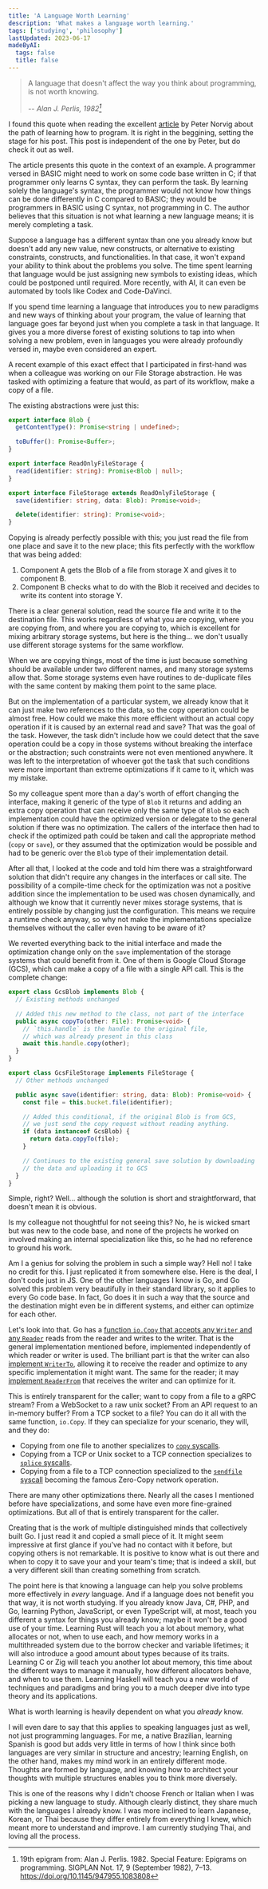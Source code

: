 ```yaml
---
title: 'A Language Worth Learning'
description: 'What makes a language worth learning.'
tags: ['studying', 'philosophy']
lastUpdated: 2023-06-17
madeByAI:
  tags: false
  title: false
---
```


> A language that doesn't affect the way you think about programming, is not worth
> knowing.
>
> -- _Alan J. Perlis, 1982[^1]_

[^1]:
    19th epigram from: Alan J. Perlis. 1982. Special Feature: Epigrams on programming.
    SIGPLAN Not. 17, 9 (September 1982), 7–13. https://doi.org/10.1145/947955.1083808

I found this quote when reading the
excellent [article](http://www.norvig.com/21-days.html) by Peter Norvig about the path of
learning how to program. It is right in the beggining, setting the stage for his post.
This post is independent of the one by Peter, but do check it out as well.

The article presents this quote in the context of an example. A programmer versed in BASIC
might need to work on some code base written in C; if that programmer only learns C
syntax, they can perform the task. By learning solely the language's syntax, the
programmer would not know how things can be done differently in C compared to BASIC; they
would be programmers in BASIC using C syntax, not programming in C.
The author believes that this situation is not what learning a new language means; it is
merely completing a task.

Suppose a language has a different syntax than one you already know but doesn't add any
new value, new constructs, or alternative to existing constraints, constructs, and
functionalities. In that case, it won't expand your ability to think about the problems
you solve. The time spent learning that language would be just assigning new symbols to
existing ideas, which could be postponed until required. More recently, with AI, it can
even be automated by tools like Codex and Code-DaVinci.

If you spend time learning a language that introduces you to new paradigms and new ways of
thinking about your program, the value of learning that language goes far beyond just when
you complete a task in that language. It gives you a more diverse forest of existing
solutions to tap into when solving a new problem, even in languages you were already
profoundly versed in, maybe even considered an expert.

A recent example of this exact effect that I participated in first-hand was when a
colleague was working on our File Storage abstraction. He was tasked with optimizing a
feature that would, as part of its workflow, make a copy of a file.

The existing abstractions were just this:

```ts
export interface Blob {
  getContentType(): Promise<string | undefined>;

  toBuffer(): Promise<Buffer>;
}

export interface ReadOnlyFileStorage {
  read(identifier: string): Promise<Blob | null>;
}

export interface FileStorage extends ReadOnlyFileStorage {
  save(identifier: string, data: Blob): Promise<void>;

  delete(identifier: string): Promise<void>;
}
```

Copying is already perfectly possible with this; you just read the file from one place and
save it to the new place; this fits perfectly with the workflow that was being added:

1. Component A gets the Blob of a file from storage X and gives it to component B.
1. Component B checks what to do with the Blob it received and decides to write its
   content into storage Y.

There is a clear general solution, read the source file and write it to the destination
file. This works regardless of what you are copying, where you are copying from, and where
you are copying to, which is excellent for mixing arbitrary storage systems, but here is
the thing... we don't usually use different storage systems for the same workflow.

When we are copying things, most of the time is just because something should be available
under two different names, and many storage systems allow that. Some storage systems even
have routines to de-duplicate files with the same content by making them point to the same
place.

But on the implementation of a particular system, we already know that it can just make
two references to the data, so the copy operation could be almost free. How could we make
this more efficient without an actual copy operation if it is caused by an external read
and save? That was the goal of the task. However, the task didn't include how we could
detect that the save operation could be a copy in those systems without breaking the
interface or the abstraction; such constraints were not even mentioned anywhere. It was
left to the interpretation of whoever got the task that such conditions were more
important than extreme optimizations if it came to it, which was my mistake.

So my colleague spent more than a day's worth of effort changing the interface, making it
generic of the type of `Blob` it returns and adding an extra copy operation that can
receive only the same type of `Blob` so each implementation could have the optimized
version or delegate to the general solution if there was no optimization. The callers of
the interface then had to check if the optimized path could be taken and call the
appropriate method (`copy` or `save`), or they assumed that the optimization would be
possible and had to be generic over the `Blob` type of their implementation detail.

After all that, I looked at the code and told him there was a straightforward solution
that didn't require any changes in the interfaces or call site. The possibility of a
compile-time check for the optimization was not a positive addition since the
implementation to be used was chosen dynamically, and although we know that it currently
never mixes storage systems, that is entirely possible by changing just the configuration.
This means we require a runtime check anyway, so why not make the implementations
specialize themselves without the caller even having to be aware of it?

We reverted everything back to the initial interface and made the optimization change only
on the `save` implementation of the storage systems that could benefit from it. One of
them is Google Cloud Storage (GCS), which can make a copy of a file with a single API
call. This is the complete change:

```ts
export class GcsBlob implements Blob {
  // Existing methods unchanged

  // Added this new method to the class, not part of the interface
  public async copyTo(other: File): Promise<void> {
    // `this.handle` is the handle to the original file,
    // which was already present in this class
    await this.handle.copy(other);
  }
}

export class GcsFileStorage implements FileStorage {
  // Other methods unchanged

  public async save(identifier: string, data: Blob): Promise<void> {
    const file = this.bucket.file(identifier);

    // Added this conditional, if the original Blob is from GCS,
    // we just send the copy request without reading anything.
    if (data instanceof GcsBlob) {
      return data.copyTo(file);
    }

    // Continues to the existing general save solution by downloading
    // the data and uploading it to GCS
  }
}
```

Simple, right? Well... although the solution is short and straightforward, that doesn't
mean it is obvious.

Is my colleague not thoughtful for not seeing this? No, he is wicked smart but was new to
the code base, and none of the projects he worked on involved making an internal
specialization like this, so he had no reference to ground his work.

Am I a genius for solving the problem in such a simple way?
Hell no! I take no credit for this. I just replicated it from somewhere else.
Here is the deal, I don't code just in JS. One of the other languages I know is Go,
and Go solved this problem very beautifully in their standard library, so it applies to
every Go code base.
In fact, Go does it in such a way that the source and the destination might even be in
different systems,
and either can optimize for each other.

Let's look into that. Go has
a [function `io.Copy` that accepts any `Writer` and any `Reader`][io.Copy src]
reads from the reader and writes to the writer. That is the general implementation
mentioned before,
implemented independently of which reader or writer is used. The brilliant part is that
the writer can
also [implement `WriterTo`][WriterTo optimization], allowing it to receive the reader and
optimize to
any specific implementation it might want. The same for the reader;
it may [implement `ReaderFrom`][ReaderFrom optimization] that receives the writer and can
optimize for it.

This is entirely transparent for the caller;
want to copy from a file to a gRPC stream?
From a WebSocket to a raw unix socket?
From an API request to an in-memory buffer?
From a TCP socket to a file?
You can do it all with the same function, `io.Copy`.
If they can specialize for your scenario, they will, and they do:

- Copying from one file to another specializes to [`copy` syscalls][file-to-file].
- Copying from a TCP or Unix socket to a TCP connection specializes
  to [`splice` syscalls][stream-to-tcp].
- Copying from a file to a TCP connection specialized to
  the [`sendfile` syscall][file-to-tcp] becoming the famous Zero-Copy network operation.

There are many other optimizations there. Nearly all the cases I mentioned before have
specializations, and some have even more fine-grained optimizations. But all of that is
entirely transparent for the caller.

Creating that is the work of multiple distinguished minds that collectively built Go. I
just read it and copied a small piece of it. It might seem impressive at first glance if
you've had no contact with it before, but copying others is not remarkable. It is positive
to know what is out there and when to copy it to save your and your team's time; that is
indeed a skill, but a very different skill than creating something from scratch.

The point here is that knowing a language can help you solve problems more effectively in
_every_ language. And if a language does not benefit you that way, it is not worth
studying. If you already know Java, C#, PHP, and Go, learning Python, JavaScript, or even
TypeScript will, at most, teach you different a syntax for things you already know; maybe
it won't be a good use of your time. Learning Rust will teach you a lot about memory, what
allocates or not, when to use each, and how memory works in a multithreaded system due to
the borrow checker and variable lifetimes; it will also introduce a good amount about
types because of its traits. Learning C or Zig will teach you another lot about memory,
this time about the different ways to manage it manually, how different allocators behave,
and when to use them. Learning Haskell will teach you a new world of techniques and
paradigms and bring you to a much deeper dive into type theory and its applications.

What is worth learning is heavily dependent on what you _already_ know.

I will even dare to say that this applies to speaking languages just as well, not just
programming languages. For me, a native Brazilian, learning Spanish is good but adds very little
in terms of how I think since both languages are very similar in structure and ancestry; learning
English, on the other hand, makes my mind work in an entirely different mode. Thoughts are
formed by language, and knowing how to architect your thoughts with multiple structures
enables you to think more diversely.

This is one of the reasons why I didn't choose French or Italian when I was picking a new
language to study. Although clearly distinct, they share much with the languages I already
know. I was more inclined to learn Japanese, Korean, or Thai because they differ entirely
from everything I knew, which meant more to understand and improve. I am currently
studying Thai, and loving all the process.

[io.Copy src]: https://cs.opensource.google/go/go/+/refs/tags/go1.20.5:src/io/io.go;l=373-385;drc=dc8e2a6a8ec94f2c98ba20edd57932eba284efb1
[WriterTo optimization]: https://cs.opensource.google/go/go/+/refs/tags/go1.20.5:src/io/io.go;l=406-410;drc=dc8e2a6a8ec94f2c98ba20edd57932eba284efb1
[ReaderFrom optimization]: https://cs.opensource.google/go/go/+/refs/tags/go1.20.5:src/io/io.go;l=411-414;drc=dc8e2a6a8ec94f2c98ba20edd57932eba284efb1
[file-to-file]: https://cs.opensource.google/go/go/+/refs/tags/go1.20.5:src/os/readfrom_linux.go;l=31-45;drc=0844ff8eef81e124c1fecba82dd5843745427fa4
[stream-to-tcp]: https://cs.opensource.google/go/go/+/refs/tags/go1.20.5:src/net/splice_linux.go;l=12-44;drc=8d6a455df42b016ed2f7071e70718cad940937f9
[file-to-tcp]: https://cs.opensource.google/go/go/+/refs/tags/go1.20.5:src/net/sendfile_linux.go;l=13-53;drc=27c38142756902c9a2e281ff1dd0f2e0a7273f75
